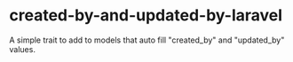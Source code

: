 # created-by-and-updated-by-laravel
A simple trait to add to models that auto fill "created_by" and "updated_by" values.
